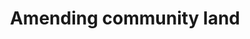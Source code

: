 ---
layout: chapter
name: amending-community-land
title: "Amending community land"
chap: Chapter Seven
image: something.jpg
description: Voluptate hic ipsa temporibus. Deserunt aperiam quasi et. Sit quibusdam animi expedita enim et. Voluptatem adipisci ducimus deleniti molestiae nihil odio. Quia maiores in officia. Est itaque quis et vitae. Quaerat nostrum suscipit voluptates voluptatem et consequatur ea.
---